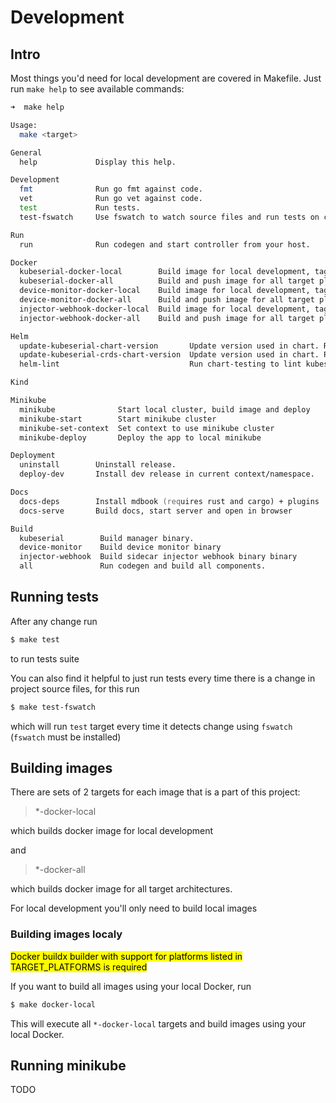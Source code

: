 # Development

<!-- toc -->

## Intro

Most things you'd need for local development are covered in Makefile. Just run `make help` to see available commands:

```zsh
➜  make help

Usage:
  make <target>

General
  help             Display this help.

Development
  fmt              Run go fmt against code.
  vet              Run go vet against code.
  test             Run tests.
  test-fswatch     Use fswatch to watch source files and run tests on chamnge

Run
  run              Run codegen and start controller from your host.

Docker
  kubeserial-docker-local        Build image for local development, tag local, supports only builder platform
  kubeserial-docker-all          Build and push image for all target platforms
  device-monitor-docker-local    Build image for local development, tag local, supports only builder platform
  device-monitor-docker-all      Build and push image for all target platforms
  injector-webhook-docker-local  Build image for local development, tag local, supports only builder platform
  injector-webhook-docker-all    Build and push image for all target platforms

Helm
  update-kubeserial-chart-version       Update version used in chart. Requires VERSION var to be set
  update-kubeserial-crds-chart-version  Update version used in chart. Requires VERSION var to be set
  helm-lint                             Run chart-testing to lint kubeserial chart.

Kind

Minikube
  minikube              Start local cluster, build image and deploy
  minikube-start        Start minikube cluster
  minikube-set-context  Set context to use minikube cluster
  minikube-deploy       Deploy the app to local minikube

Deployment
  uninstall        Uninstall release.
  deploy-dev       Install dev release in current context/namespace.

Docs
  docs-deps        Install mdbook (requires rust and cargo) + plugins
  docs-serve       Build docs, start server and open in browser

Build
  kubeserial        Build manager binary.
  device-monitor    Build device monitor binary
  injector-webhook  Build sidecar injector webhook binary binary
  all               Run codegen and build all components.
```

## Running tests

After any change run

```bash
$ make test
```

to run tests suite

You can also find it helpful to just run tests every time there is a change in project source files, for this run

```bash
$ make test-fswatch
```

which will run `test` target every time it detects change using `fswatch` (`fswatch` must be installed)

## Building images

There are sets of 2 targets for each image that is a part of this project:

> *-docker-local

which builds docker image for local development

and 

> *-docker-all

which builds docker image for all target architectures.

For local development you'll only need to build local images

### Building images localy

<mark>Docker buildx builder with support for platforms listed in TARGET_PLATFORMS is required</mark>

If you want to build all images using your local Docker, run

```zsh
$ make docker-local 
```

This will execute all `*-docker-local` targets and build images using your local Docker.

## Running minikube

TODO
<!-- TODO -->
